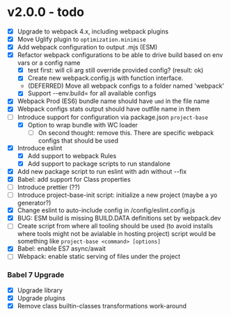 # v2.0.0 - todo

- [x] Upgrade to webpack 4.x, including webpack plugins
- [x] Move Uglify plugin to `optimization.minimise`
- [x] Add webpack configuration to output .mjs (ESM)
- [x] Refactor webpack configurations to be able to drive build based on env vars or a config name
    - [x] test first: will cli arg still override provided config? (result: ok)
    - [x] Create new webpack.config.js with function interface.
    - (DEFERRED) Move all webpack configs to a folder named 'webpack'
    - [x] Support --env.build=<value> for all available configs 
- [x] Webpack Prod (ES6) bundle name should have `umd` in the file name
- [x] Webpack configs stats output should have outfile name in them
- [ ] Introduce support for configuration via package.json `project-base`
    - [X] Option to wrap bundle with WC loader
        - [ ] On second thought: remove this. There are specific webpack configs that should be used
- [x] Introduce eslint
    - [x] Add support to webpack Rules
    - [x] Add support to package scripts to run standalone
- [x] Add new package script to run eslint with adn without --fix
- [x] Babel: add support for Class properties
- [ ] Introduce prettier (??)
- [ ] Introduce project-base-init script: initialize a new project (maybe a yo generator?)
- [x] Change eslint to auto-include config in /config/eslint.config.js
- [x] BUG: ESM build is missing BUILD.DATA definitions set by webpack.dev
- [ ] Create script from where all tooling should be used (to avoid installs where tools might not be avialable in hosting project)
    script would be something like `project-base <command> [options]`
- [x] Babel: enable ES7 async/await
- [ ] Webpack: enable static serving of files under the project

### Babel 7 Upgrade

- [x] Upgrade library
- [x] Upgrade plugins
- [x] Remove class builtin-classes transformations work-around